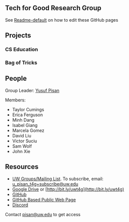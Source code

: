 ## Tech for Good Research Group

See [Readme-default](https://t4guw.github.io/www/README-default) on how to edit these GitHub pages


## Projects

### CS Education
### Bag of Tricks

## People

Group Leader: [Yusuf Pisan](https://pisanorg.github.io/yusuf/)

Members:

- Taylor Cumings
- Erica Ferguson
- Minh Dang
- Isabel Giang
- Marcela Gomez
- David Liu
- Victor Suciu
- Sam Wolf
- John Xie


## Resources

- [UW Groups/Mailing List](https://groups.uw.edu/group/u_pisan_t4g). To subscribe, email: u_pisan_t4g+subscribe@uw.edu 
- [Google Drive](https://drive.google.com/drive/u/2/folders/0AITcbPYf1Z0lUk9PVA)  or [http://bit.ly/uwt4g](http://bit.ly/uwt4g)
- [GitHub](https://github.com/t4guw)
- [GitHub Based Public Web Page](https://t4guw.github.io/www/)
- [Discord](https://discordapp.com/channels/358309182140710912/651215245502578703) 



Contact pisan@uw.edu to get access
